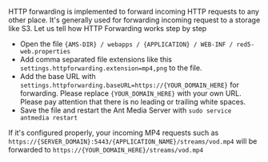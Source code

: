 HTTP forwarding is implemented to forward incoming HTTP requests to any other place. It's generally used for forwarding incoming request to a storage like S3. Let us tell how HTTP Forwarding works step by step

* Open the file `{AMS-DIR} / webapps / {APPLICATION} / WEB-INF / red5-web.properties`
* Add comma separated file extensions like this `settings.httpforwarding.extension=mp4,png` to the file. 
* Add the base URL with `settings.httpforwarding.baseURL=https://{YOUR_DOMAIN_HERE}` for forwarding. Please replace `{YOUR_DOMAIN_HERE}` with your own URL. Please pay attention that there is no leading or trailing white spaces.
* Save the file and restart the Ant Media Server with `sudo service antmedia restart`

If it's configured properly, your incoming MP4 requests such as `https://{SERVER_DOMAIN}:5443/{APPLICATION_NAME}/streams/vod.mp4` will be forwarded to `https://{YOUR_DOMAIN_HERE}/streams/vod.mp4`